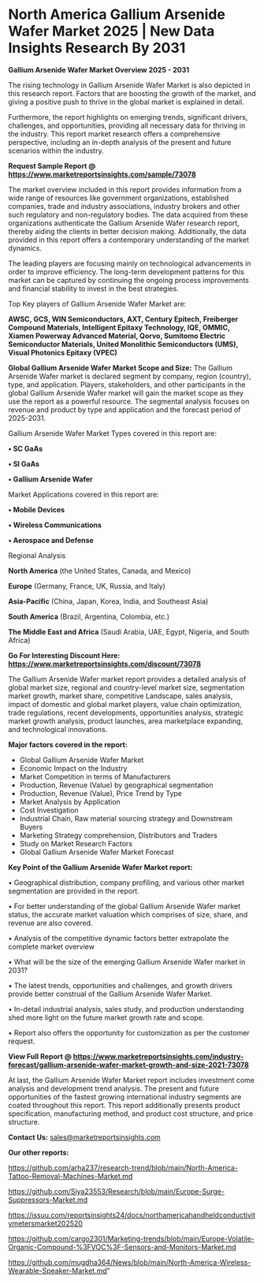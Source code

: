 # North America Gallium Arsenide Wafer Market 2025 | New Data Insights Research By 2031

<Strong> Gallium Arsenide Wafer Market Overview 2025 - 2031</strong>

The rising technology in Gallium Arsenide Wafer Market is also depicted in this research report. Factors that are boosting the growth of the market, and giving a positive push to thrive in the global market is explained in detail.

Furthermore, the report highlights on emerging trends, significant drivers, challenges, and opportunities, providing all necessary data for thriving in the industry. This report market research offers a comprehensive perspective, including an in-depth analysis of the present and future scenarios within the industry.

<strong>Request Sample Report @ <a href=https://www.marketreportsinsights.com/sample/73078>https://www.marketreportsinsights.com/sample/73078</a></strong>

The market overview included in this report provides information from a wide range of resources like government organizations, established companies, trade and industry associations, industry brokers and other such regulatory and non-regulatory bodies. The data acquired from these organizations authenticate the Gallium Arsenide Wafer research report, thereby aiding the clients in better decision making. Additionally, the data provided in this report offers a contemporary understanding of the market dynamics.

The leading players are focusing mainly on technological advancements in order to improve efficiency. The long-term development patterns for this market can be captured by continuing the ongoing process improvements and financial stability to invest in the best strategies.

Top Key players of Gallium Arsenide Wafer Market are:

<strong>AWSC, GCS, WIN Semiconductors, AXT, Century Epitech, Freiberger Compound Materials, Intelligent Epitaxy Technology, IQE, OMMIC, Xiamen Powerway Advanced Material, Qorvo, Sumitomo Electric Semiconductor Materials, United Monolithic Semiconductors (UMS), Visual Photonics Epitaxy (VPEC)</strong>

<strong><b>Global Gallium Arsenide Wafer Market Scope and Size:</b></strong>
The Gallium Arsenide Wafer market is declared segment by company, region (country), type, and application. Players, stakeholders, and other participants in the global Gallium Arsenide Wafer market will gain the market scope as they use the report as a powerful resource. The segmental analysis focuses on revenue and product by type and application and the forecast period of 2025-2031.

Gallium Arsenide Wafer Market Types covered in this report are:

<strong>• SC GaAs

• SI GaAs

• Gallium Arsenide Wafer</strong>

Market Applications covered in this report are:

<strong>• Mobile Devices

• Wireless Communications

• Aerospace and Defense</strong> 

Regional Analysis

<strong>North America</strong> (the United States, Canada, and Mexico)

<strong>Europe</strong> (Germany, France, UK, Russia, and Italy)

<strong>Asia-Pacific</strong> (China, Japan, Korea, India, and Southeast Asia)

<strong>South America</strong> (Brazil, Argentina, Colombia, etc.)

<strong>The Middle East and Africa</strong> (Saudi Arabia, UAE, Egypt, Nigeria, and South Africa)

<strong>Go For Interesting Discount Here: <a href=https://www.marketreportsinsights.com/discount/73078>https://www.marketreportsinsights.com/discount/73078</a></strong>

The Gallium Arsenide Wafer market report provides a detailed analysis of global market size, regional and country-level market size, segmentation market growth, market share, competitive Landscape, sales analysis, impact of domestic and global market players, value chain optimization, trade regulations, recent developments, opportunities analysis, strategic market growth analysis, product launches, area marketplace expanding, and technological innovations.

<strong><b>Major factors covered in the report:</b></strong>
<ul>
  <li>Global Gallium Arsenide Wafer Market </li>
  <li>Economic Impact on the Industry</li>
  <li>Market Competition in terms of Manufacturers</li>
  <li>Production, Revenue (Value) by geographical segmentation</li>
  <li>Production, Revenue (Value), Price Trend by Type</li>
  <li>Market Analysis by Application</li>
  <li>Cost Investigation</li>
  <li>Industrial Chain, Raw material sourcing strategy and Downstream Buyers</li>
  <li>Marketing Strategy comprehension, Distributors and Traders</li>
  <li>Study on Market Research Factors</li>
  <li>Global Gallium Arsenide Wafer Market Forecast</li>
</ul>

<strong><b>Key Point of the Gallium Arsenide Wafer Market report:</b></strong>

• Geographical distribution, company profiling, and various other market segmentation are provided in the report.

• For better understanding of the global Gallium Arsenide Wafer market status, the accurate market valuation which comprises of size, share, and revenue are also covered.

• Analysis of the competitive dynamic factors better extrapolate the complete market overview

• What will be the size of the emerging Gallium Arsenide Wafer market in 2031?

• The latest trends, opportunities and challenges, and growth drivers provide better construal of the Gallium Arsenide Wafer Market.

• In-detail industrial analysis, sales study, and production understanding shed more light on the future market growth rate and scope.

• Report also offers the opportunity for customization as per the customer request.

<strong><b>View Full Report @ <a href=https://www.marketreportsinsights.com/industry-forecast/gallium-arsenide-wafer-market-growth-and-size-2021-73078>https://www.marketreportsinsights.com/industry-forecast/gallium-arsenide-wafer-market-growth-and-size-2021-73078</a></b></strong>


At last, the Gallium Arsenide Wafer Market report includes investment come analysis and development trend analysis. The present and future opportunities of the fastest growing international industry segments are coated throughout this report. This report additionally presents product specification, manufacturing method, and product cost structure, and price structure.

<strong>Contact Us:</strong>
sales@marketreportsinsights.com

<strong>Our other reports:</strong>

<a href=https://github.com/arha237/research-trend/blob/main/North-America-Tattoo-Removal-Machines-Market.md>https://github.com/arha237/research-trend/blob/main/North-America-Tattoo-Removal-Machines-Market.md</a>

<a href=https://github.com/Siya23553/Research/blob/main/Europe-Surge-Suppressors-Market.md>https://github.com/Siya23553/Research/blob/main/Europe-Surge-Suppressors-Market.md</a>

<a href=https://issuu.com/reportsinsights24/docs/northamericahandheldconductivitymetersmarket202520>https://issuu.com/reportsinsights24/docs/northamericahandheldconductivitymetersmarket202520</a>

<a href=https://github.com/cargo2301/Marketing-trends/blob/main/Europe-Volatile-Organic-Compound-%3FVOC%3F-Sensors-and-Monitors-Market.md>https://github.com/cargo2301/Marketing-trends/blob/main/Europe-Volatile-Organic-Compound-%3FVOC%3F-Sensors-and-Monitors-Market.md</a>

<a href=https://github.com/mugdha364/News/blob/main/North-America-Wireless-Wearable-Speaker-Market.md>https://github.com/mugdha364/News/blob/main/North-America-Wireless-Wearable-Speaker-Market.md</a>"
